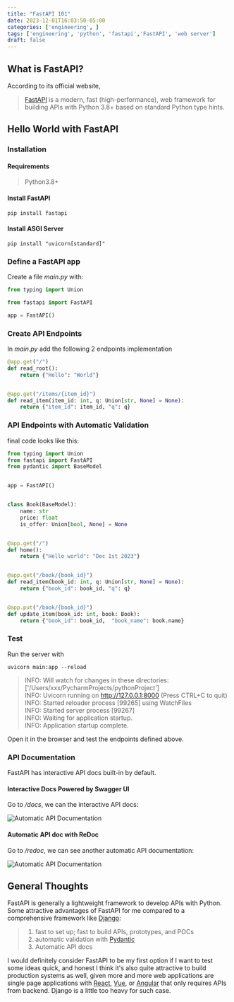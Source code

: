 ```yaml
---
title: "FastAPI 101"
date: 2023-12-01T16:03:50-05:00
categories: ['engineering', ]
tags: ['engineering', 'python', 'fastapi','FastAPI', 'web server']
draft: false
---
```


## What is FastAPI?

According to its official website, 
> [FastAPI](https://fastapi.tiangolo.com/) is a modern, fast (high-performance), web framework for building APIs with 
> Python 3.8+ based on standard Python type hints.

## Hello World with FastAPI

### Installation

#### Requirements

>Python3.8+


#### Install FastAPI

```shell
pip install fastapi
```

#### Install ASGI Server
```shell
pip install "uvicorn[standard]"
```

### Define a FastAPI app
Create a file *main.py* with:
```python
from typing import Union

from fastapi import FastAPI

app = FastAPI()
```

### Create API Endpoints
In *main.py* add the following 2 endpoints implementation
```python
@app.get("/")
def read_root():
    return {"Hello": "World"}


@app.get("/items/{item_id}")
def read_item(item_id: int, q: Union[str, None] = None):
    return {"item_id": item_id, "q": q}
```

### API Endpoints with Automatic Validation
final code looks like this:
```python
from typing import Union
from fastapi import FastAPI
from pydantic import BaseModel


app = FastAPI()


class Book(BaseModel):
    name: str
    price: float
    is_offer: Union[bool, None] = None


@app.get("/")
def home():
    return {"Hello world": "Dec 1st 2023"}


@app.get("/book/{book_id}")
def read_item(book_id: int, q: Union[str, None] = None):
    return {"book_id": book_id, "q": q}


@app.put("/book/{book_id}")
def update_item(book_id: int, book: Book):
    return {"book_id": book_id,  "book_name": book.name}

```


### Test
Run the server with
```shell
uvicorn main:app --reload
```

>INFO:     Will watch for changes in these directories: ['/Users/xxx/PycharmProjects/pythonProject']  
INFO:     Uvicorn running on http://127.0.0.1:8000 (Press CTRL+C to quit)  
INFO:     Started reloader process [99265] using WatchFiles  
INFO:     Started server process [99267]  
INFO:     Waiting for application startup.  
INFO:     Application startup complete.  

Open it in the browser and test the endpoints defined above. 


### API Documentation
FastAPI has interactive API docs built-in by default. 

#### Interactive Docs Powered by Swagger UI
Go to */docs*,  we can the interactive API docs:

![Automatic API Documentation](/se/fastapi101/apidoc_swaggerui.png "Automatic Interactive Doc with Swagger UI")

#### Automatic API doc with ReDoc

Go to */redoc*,  we can see another automatic API documentation:

![Automatic API Documentation](/se/fastapi101/apidoc_redoc.png "Automatic Doc with Redoc")


## General Thoughts

FastAPI is generally a lightweight framework to develop APIs with Python. Some attractive advantages of FastAPI
for me compared to a comprehensive framework like [Django](https://www.djangoproject.com/):
>1. fast to set up;  fast to build APIs, prototypes, and POCs
>2. automatic validation with [Pydantic](https://docs.pydantic.dev/latest/)
>3. Automatic API docs

I would definitely consider FastAPI to be my first option if I want to test some ideas quick,  and honest I think
it's also quite attractive to build production systems as well, given more and more web applications are 
single page applications with [React](https://react.dev/), [Vue](https://vuejs.org/), or [Angular](https://angularjs.org/) 
that only requires APIs from backend. Django is a little too heavy for such case.